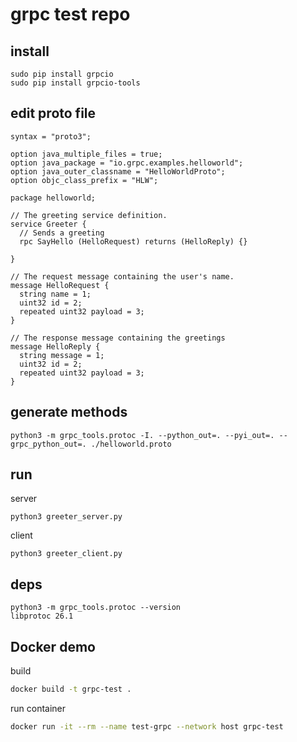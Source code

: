 # grpc test repo
## install 
```
sudo pip install grpcio
sudo pip install grpcio-tools
```
## edit proto file
```
syntax = "proto3";

option java_multiple_files = true;
option java_package = "io.grpc.examples.helloworld";
option java_outer_classname = "HelloWorldProto";
option objc_class_prefix = "HLW";

package helloworld;

// The greeting service definition.
service Greeter {
  // Sends a greeting
  rpc SayHello (HelloRequest) returns (HelloReply) {}

}

// The request message containing the user's name.
message HelloRequest {
  string name = 1;
  uint32 id = 2;
  repeated uint32 payload = 3;
}

// The response message containing the greetings
message HelloReply {
  string message = 1;
  uint32 id = 2;
  repeated uint32 payload = 3;
}

```
## generate methods
```
python3 -m grpc_tools.protoc -I. --python_out=. --pyi_out=. --grpc_python_out=. ./helloworld.proto

```
## run
server
```
python3 greeter_server.py
```
client 
```
python3 greeter_client.py 

```
## deps
```
python3 -m grpc_tools.protoc --version
libprotoc 26.1

```
## Docker demo
build 
```bash
docker build -t grpc-test .
```
run container
```bash
docker run -it --rm --name test-grpc --network host grpc-test 
```
